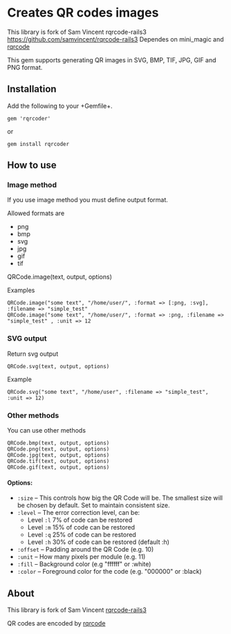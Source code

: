 # Creates QR codes images 

This library is fork of Sam Vincent rqrcode-rails3 https://github.com/samvincent/rqrcode-rails3
Dependes on mini_magic and [rqrcode](https://github.com/whomwah/rqrcode) 

This gem supports generating QR images in SVG, BMP, TIF, JPG, GIF and PNG format. 

## Installation

Add the following to your +Gemfile+.

    gem 'rqrcoder'

or 

    gem install rqrcoder

## How to use

### Image method 

If you use image method you must define output format. 

Allowed formats are 
  
  * png 
  * bmp 
  * svg 
  * jpg
  * gif 
  * tif

  QRCode.image(text, output, options)

Examples 

    QRCode.image("some text", "/home/user/", :format => [:png, :svg], :filename => "simple_test" 
    QRCode.image("some text", "/home/user/", :format => :png, :filename => "simple_test" , :unit => 12

### SVG output
  
Return svg output 

    QRCode.svg(text, output, options)

Example

    QRCode.svg("some text", "/home/user", :filename => "simple_test", :unit => 12) 

### Other methods

You can use other methods
  
    QRCode.bmp(text, output, options)
    QRCode.png(text, output, options)
    QRCode.jpg(text, output, options)
    QRCode.tif(text, output, options)
    QRCode.gif(text, output, options)
  
#### Options:

* `:size`   – This controls how big the QR Code will be. The smallest size will be chosen by default. Set to maintain consistent size.
* `:level`  – The error correction level, can be:
  * Level `:l` 7%  of code can be restored
  * Level `:m` 15% of code can be restored
  * Level `:q` 25% of code can be restored
  * Level `:h` 30% of code can be restored (default :h) 
* `:offset` – Padding around the QR Code (e.g. 10)
* `:unit`   – How many pixels per module (e.g. 11)
* `:fill`   – Background color (e.g "ffffff" or :white)
* `:color`  – Foreground color for the code (e.g. "000000" or :black)
  
## About

This library is fork of Sam Vincent [rqrcode-rails3](https://github.com/samvincent/rqrcode-rails3)

QR codes are encoded by [rqrcode](https://github.com/whomwah/rqrcode)
